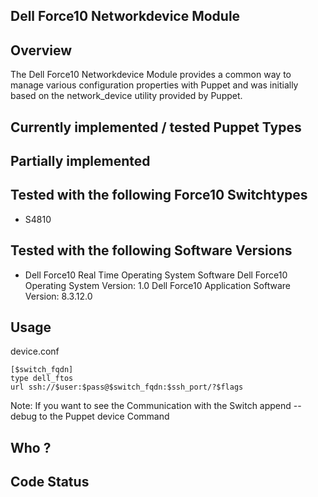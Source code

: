 ## Dell Force10 Networkdevice Module


## Overview

The Dell Force10 Networkdevice Module provides a common way to manage various configuration properties with Puppet and was initially based on the network_device utility provided by Puppet.

## Currently implemented / tested Puppet Types


## Partially implemented


## Tested with the following Force10 Switchtypes

* S4810


## Tested with the following Software Versions

* Dell Force10 Real Time Operating System Software
  Dell Force10 Operating System Version: 1.0
  Dell Force10 Application Software Version: 8.3.12.0

## Usage

device.conf

    [$switch_fqdn]
    type dell_ftos
    url ssh://$user:$pass@$switch_fqdn:$ssh_port/?$flags


Note: If you want to see the Communication with the Switch append --debug to the Puppet device Command

## Who ?


## Code Status


